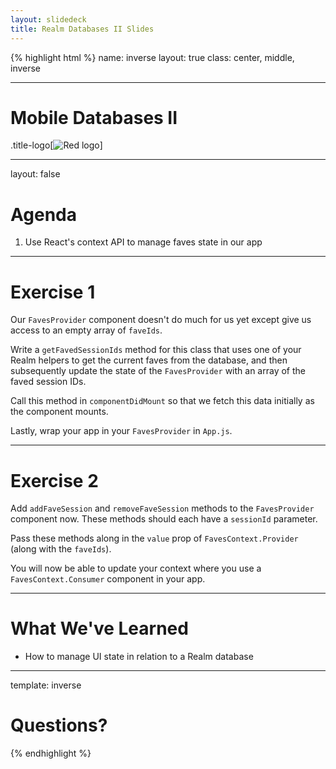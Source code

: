 ```yaml
---
layout: slidedeck
title: Realm Databases II Slides
---
```


{% highlight html %}
name: inverse
layout: true
class: center, middle, inverse

---

# Mobile Databases II

.title-logo[![Red logo](/public/img/red-logo-white.svg)]

---

layout: false

# Agenda

1.  Use React's context API to manage faves state in our app

---

# Exercise 1

Our `FavesProvider` component doesn't do much for us yet except give us access to an empty array of `faveIds`.

Write a `getFavedSessionIds` method for this class that uses one of your Realm helpers to get the current faves from the database, and then subsequently update the state of the `FavesProvider` with an array of the faved session IDs.

Call this method in `componentDidMount` so that we fetch this data initially as the component mounts.

Lastly, wrap your app in your `FavesProvider` in `App.js`.

---

# Exercise 2

Add `addFaveSession` and `removeFaveSession` methods to the `FavesProvider` component now. These methods should each have a `sessionId` parameter.

Pass these methods along in the `value` prop of `FavesContext.Provider` (along with the `faveIds`).

You will now be able to update your context where you use a `FavesContext.Consumer` component in your app.

---

# What We've Learned

- How to manage UI state in relation to a Realm database

---

template: inverse

# Questions?

{% endhighlight %}
